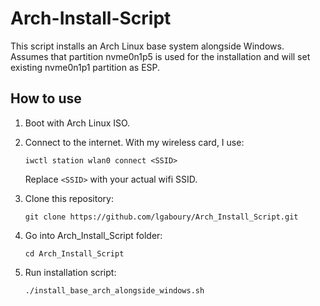 # Arch-Install-Script  
This script installs an Arch Linux base system alongside Windows.  
Assumes that partition nvme0n1p5 is used for the installation and will set existing nvme0n1p1 partition as ESP.  

## How to use  
1. Boot with Arch Linux ISO.
2. Connect to the internet.  With my wireless card, I use:
   ```
   iwctl station wlan0 connect <SSID>
   ```
   Replace ```<SSID>``` with your actual wifi SSID.
   
3. Clone this repository:  
   ```
   git clone https://github.com/lgaboury/Arch_Install_Script.git
   ```
4. Go into Arch_Install_Script folder:  
   ```
   cd Arch_Install_Script
   ```
5. Run installation script:  
   ```
   ./install_base_arch_alongside_windows.sh
   ```
